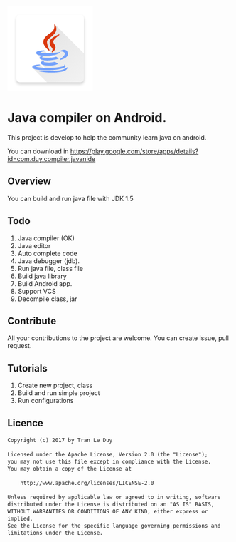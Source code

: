 ![ICON](art/icons/mipmap-xxxhdpi/ic_launcher.png)

# Java compiler on Android.

This project is develop to help the community learn java on android.

You can download in https://play.google.com/store/apps/details?id=com.duy.compiler.javanide

## Overview
You can build and run java file with JDK 1.5

## Todo

1. Java compiler (OK)
2. Java editor
3. Auto complete code
4. Java debugger (jdb).
5. Run java file, class file
6. Build java library
7. Build Android app.
8. Support VCS
9. Decompile class, jar

## Contribute

All your contributions to the project are welcome. You can create issue, pull request.

## Tutorials

1. Create new project, class
2. Build and run simple project
3. Run configurations

## Licence

    Copyright (c) 2017 by Tran Le Duy

    Licensed under the Apache License, Version 2.0 (the "License");
    you may not use this file except in compliance with the License.
    You may obtain a copy of the License at

        http://www.apache.org/licenses/LICENSE-2.0

    Unless required by applicable law or agreed to in writing, software
    distributed under the License is distributed on an "AS IS" BASIS,
    WITHOUT WARRANTIES OR CONDITIONS OF ANY KIND, either express or implied.
    See the License for the specific language governing permissions and
    limitations under the License.

